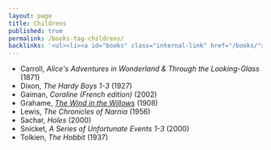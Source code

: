 ```yaml
---
layout: page
title: Childrens
published: true
permalink: /books-tag-childrens/
backlinks: '<ul><li><a id="books" class="internal-link" href="/books/">Books</a></li></ul>'
---
```


* Carroll, _Alice's Adventures in Wonderland & Through the Looking-Glass_ (1871) 
* Dixon, _The Hardy Boys 1-3_ (1927) 
* Gaiman, _Coraline (French edition)_ (2002) 
* Grahame, _<a id="grahame-wind-in-the-willows" class="internal-link" href="/grahame-wind-in-the-willows/">The Wind in the Willows</a>_ (1908) 
* Lewis, _The Chronicles of Narnia_ (1956) 
* Sachar, _Holes_ (2000) 
* Snicket, _A Series of Unfortunate Events 1-3_ (2000) 
* Tolkien, _The Hobbit_ (1937) 

